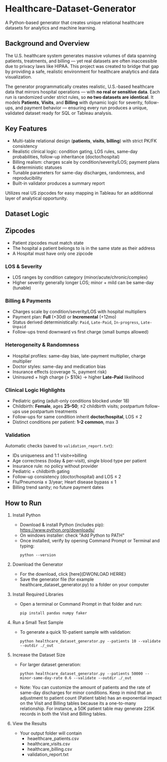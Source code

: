 # Healthcare-Dataset-Generator
A Python-based generator that creates unique relational healthcare datasets for analytics and machine learning. 

## Background and Overview
The U.S. healthcare system generates massive volumes of data spanning patients, treatments, and billing — yet real datasets are often inaccessible due to privacy laws like HIPAA. This project was created to bridge that gap by providing a safe, realistic environment for healthcare analytics and data visualization.

The generator programmatically creates realistic, U.S.-based healthcare data that mirrors hospital operations —  with **no real or sensitive data**. Each run is randomized under strict rules, so **no two datasets are identical**. It models **Patients**, **Visits**, and **Billing** with dynamic logic for severity, follow-ups, and payment behavior — ensuring every run produces a unique, validated dataset ready for SQL or Tableau analysis.


## Key Features
- Multi-table relational design (**patients**, **visits**, **billing**) with strict PK/FK consistency
- Realistic clinical logic: condition gating, LOS rules, same-day probabilities, follow-up inheritance (doctor/hospital)
- Billing realism: charges scale by condition/severity/LOS; payment plans & deterministic statuses
- Tunable parameters for same-day discharges, randomness, and reproducibility
- Built-in validator produces a summary report


Utilizes real US zipcodes for easy mapping in Tableau for an additionnal layer of analytical opportunity. 


## Dataset Logic
## Zipcodes
- Patient zipcodes must match state
- The hospital a patient belongs to is in the same state as their address 
- A Hospital must have only one zipcode

### LOS & Severity
- LOS ranges by condition category (minor/acute/chronic/complex)
- Higher severity generally longer LOS; minor + mild can be same-day (tunable)

### Billing & Payments
- Charges scale by condition/severity/LOS with hospital multipliers
- Payment plan: **Full** (+30d) or **Incremental** (+12mo)
- Status derived deterministically: `Paid`, `Late-Paid`, `In-progress`, `Late-Unpaid`
- Follow-ups trend downward vs first charge (small bumps allowed)

### Heterogeneity & Randomness
- Hospital profiles: same-day bias, late-payment multiplier, charge multiplier
- Doctor styles: same-day and medication bias
- Insurance effects (coverage %, payment risk)
- Uninsured + high charge (> $10k) → higher **Late-Paid** likelihood

### Clinical Logic Highlights
- Pediatric gating (adult-only conditions blocked under 18)
- Childbirth: **Female**, ages **25–50**; ≤2 childbirth visits; postpartum follow-ups use postpartum treatments
- Follow-ups for same condition inherit **doctor/hospital**, LOS ≤ 2
- Distinct conditions per patient: **1–2 common**, max 3
  
### Validation
Automatic checks (saved to `validation_report.txt`):
- IDs uniqueness and 1:1 visit↔billing
- Age correctness (today & per-visit), single blood type per patient
- Insurance rule: no policy without provider
- Pediatric + childbirth gating
- Follow-up consistency (doctor/hospital) and LOS ≤ 2
- Flu/Pneumonia ≤ 3/year; Heart disease bypass ≤ 1
- Billing trend sanity; no future payment dates


## How to Run
1. Install Python
   - Download & install Python (includes pip): https://www.python.org/downloads/
   - On windows installer: check "Add Python to PATH"
   - Once installed, verify by opening Command Prompt or Terminal and typing:
       ```
       python --version
       ```
2. Download the Generator
   - For the download, click [here](DWONLOAD HERRE}
   - Save the generator file (for example healthcare_dataset_generator.py) to a folder on your computer

4. Install Required Libraries
   - Open a terminal or Command Prompt in that folder and run:
       ```
       pip install pandas numpy faker
       ```
5. Run a Small Test Sample
   - To generate a quick 10-patient sample with validation:
       ```
       python healthcare_dataset_generator.py --patients 10 --validate --outdir ./_out
       ```
6. Increase the Dataset Size
   - For larger dataset generation: 
       ```
       python healthcare_dataset_generator.py --patients 50000 --minor-same-day-rate 0.6 --validate --outdir ./_out
       ```
   - Note: You can customize the amount of patients and the rate of same-day discharges for minor conditions. Keep in mind that an adjustment to patient count (Patient table) has an exponential impact on the Visit and Billing tables because its a one-to-many relationship. For instance, a 50K patient table may generate 225K records in both the Visit and Billing tables.
7. View the Results
   - Your output folder will contain
     - heaelthcare_patients.csv
     - healthcare_visits.csv
     - healthcare_billing.csv
     - validation_report.txt
